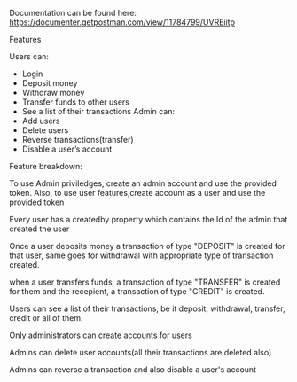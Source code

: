 Documentation can be found here:
https://documenter.getpostman.com/view/11784799/UVREiitp

Features

Users can:
- Login
- Deposit money
- Withdraw money
- Transfer funds to other users
- See a list of their transactions
Admin can:
- Add users
- Delete users
- Reverse transactions(transfer)
- Disable a user’s account

Feature breakdown:


To use Admin priviledges, create an admin account and use the provided token. Also, to use user features,create account as a user and use the provided token

Every user has a createdby property which contains the Id of the admin that created the user

Once a user deposits money a transaction of type "DEPOSIT" is created for that user, same goes for withdrawal with appropriate type of transaction created.

when a user transfers funds, a transaction of type "TRANSFER" is created for them and the recepient, a transaction of type "CREDIT" is created.

Users can see a list of their transactions, be it deposit, withdrawal, transfer, credit or all of them.

Only administrators can create accounts for users 

Admins can delete user accounts(all their transactions are deleted also)

Admins can reverse a transaction and also disable a user's account